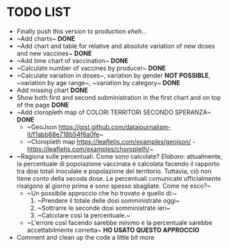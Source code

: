 # TODO LIST

- Finally push this version to production *eheh...*
- ~Add charts~ **DONE**
- ~Add chart and table for relative and absolute variation of new doses and new vaccines~ **DONE**
- ~Add time chart of vaccination~ **DONE**
- ~Calculate number of vaccines by producer~ **DONE**
- ~Calculate variation in doses~, variation by gender **NOT POSSIBLE**, ~variation by age range~, ~variation by category~ **DONE**
- Add missing chart **DONE**
- Show both first and second subministration in the first chart and on top of the page **DONE**
- ~Add cloropleth map of COLORI TERRITORI SECONDO SPERANZA~ **DONE**
    - ~GeoJson https://gist.github.com/datajournalism-it/f1abb68e718b54f6a0fe~
    - ~Cloropleth map https://leafletjs.com/examples/geojson/ - https://leafletjs.com/examples/choropleth/~
- ~Ragiona sulle percentuali. Come sono calcolate? *Elaboro*: attualmente, la percentuale di popolazione vaccinata è calcolata facendo il rapporto tra dosi totali inoculate e popolazione del territorio. Tuttavia, ciò non tiene conto della secoda dose. Le percentuali comunicate ufficialmente risalgono al giorno prima e sono spesso sbagliate. Come ne esco?~
    - ~Un possibile approccio che ho trovato è quello di:~
        1. ~Prendere il totale delle dosi somministrate oggi~
        2. ~Sottrarre le seconde dosi somministrate ieri~
        3. ~Calcolare così la percentuale.~
    - ~L'errore così facendo sarebbe minimo e la percentuale sarebbe accettabilmente corretta~ **HO USATO QUESTO APPROCCIO**
- Comment and clean up the code a little bit more
